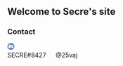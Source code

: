 # 
## Welcome to Secre's site
### Contact
<p>
<img src="discord logo.png" alt="Discord" style="width:16px;height:16px;" href="www.instagram.com/25vaj"> 
<br> SECRE#8427 &emsp; @25vaj
</p>
